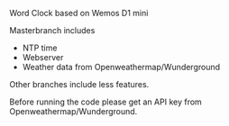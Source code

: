 Word Clock based on Wemos D1 mini

Masterbranch includes

- NTP time
- Webserver
- Weather data from Openweathermap/Wunderground

Other branches include less features.

Before running the code please get an API key from Openweathermap/Wunderground.
